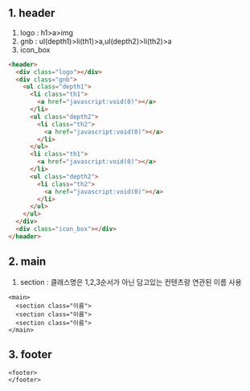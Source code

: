 ## 1. header
1. logo : h1>a>img
2. gnb : ul(depth1)>li(th1)>a,ul(depth2)>li(th2)>a
3. icon_box

```html
<header>
  <div class="logo"></div>
  <div class="gnb">
    <ul class="depth1">
      <li class="th1">
        <a href="javascript:void(0)"></a>
      </li>
      <ul class="depth2">
        <li class="th2">
          <a href="javascript:void(0)"></a>
        </li>
      </ul>
      <li class="th1">
        <a href="javascript:void(0)"></a>
      </li>
      <ul class="depth2">
        <li class="th2">
          <a href="javascript:void(0)"></a>
        </li>
      </ul>
    </ul>
  </div>
  <div class="icon_box"></div>
</header>
```
## 2. main
1. section : 클래스명은 1,2,3순서가 아닌 담고있는 컨텐츠랑 연관된 이름 사용
```
<main>
  <section class="이름">
  <section class="이름">
  <section class="이름">
</main>
```

## 3. footer
```
<footer>
</footer>
```
